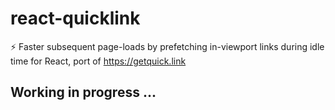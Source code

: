 # react-quicklink
⚡️ Faster subsequent page-loads by prefetching in-viewport links during idle time for React, port of https://getquick.link

## Working in progress ...
